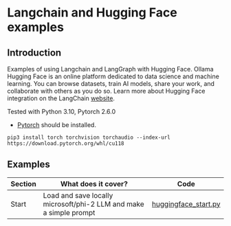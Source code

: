 # Langchain and Hugging Face examples

## Introduction

Examples of using Langchain and LangGraph with Hugging Face.
Ollama Hugging Face is an online platform dedicated to data science and machine learning. You can browse datasets, train AI models, share your work, and collaborate with others as you do so.
Learn more about Hugging Face integration on the LangChain [website](https://python.langchain.com/docs/integrations/providers/huggingface/).

Tested with Python 3.10, Pytorch 2.6.0

* [Pytorch](https://pytorch.org/) should be installed. 
``` shell
pip3 install torch torchvision torchaudio --index-url https://download.pytorch.org/whl/cu118
```


## Examples
| **Section** | **What does it cover?**                                            | **Code**                                                               |
|-------------|--------------------------------------------------------------------|------------------------------------------------------------------------|
| Start       | Load and save locally microsoft/phi-2 LLM and make a simple prompt | [huggingface_start.py](huggingface_start.py)                           |
